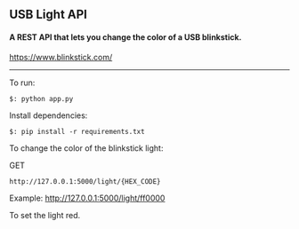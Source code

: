 ## USB Light API

#### A REST API that lets you change the color of a USB blinkstick.

https://www.blinkstick.com/

----

To run:

```$: python app.py```

Install dependencies:

```$: pip install -r requirements.txt```

To change the color of the blinkstick light:

GET

```http://127.0.0.1:5000/light/{HEX_CODE}```

Example: 
http://127.0.0.1:5000/light/ff0000

To set the light red.